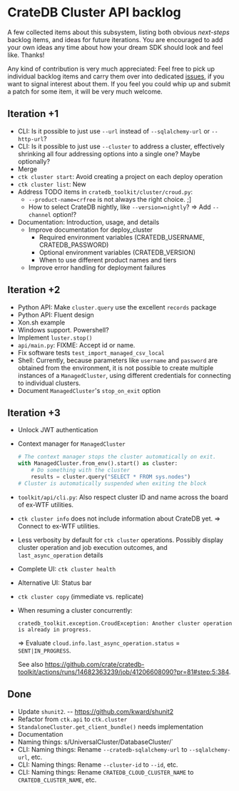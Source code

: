 # CrateDB Cluster API backlog

A few collected items about this subsystem, listing both obvious _next-steps_
backlog items, and ideas for future iterations. You are encouraged to add your
own ideas any time about how your dream SDK should look and feel like. Thanks! 

Any kind of contribution is very much appreciated: Feel free to pick up
individual backlog items and carry them over into dedicated [issues], if you
want to signal interest about them. If you feel you could whip up and submit
a patch for some item, it will be very much welcome.

[issues]: https://github.com/crate/cratedb-toolkit/issues

## Iteration +1
- CLI: Is it possible to just use `--url` instead of `--sqlalchemy-url` or `--http-url`?
- CLI: Is it possible to just use `--cluster` to address a cluster, effectively shrinking
  all four addressing options into a single one? Maybe optionally?
- Merge
- `ctk cluster start`: Avoid creating a project on each deploy operation
- `ctk cluster list`: New
- Address TODO items in `cratedb_toolkit/cluster/croud.py`:
  - `--product-name=crfree` is not always the right choice. ;]
  - How to select CrateDB nightly, like `--version=nightly`?
    => Add `--channel` option!?
- Documentation: Introduction, usage, and details
  - Improve documentation for deploy_cluster
    - Required environment variables (CRATEDB_USERNAME, CRATEDB_PASSWORD)
    - Optional environment variables (CRATEDB_VERSION)
    - When to use different product names and tiers
  - Improve error handling for deployment failures

## Iteration +2
- Python API: Make `cluster.query` use the excellent `records` package
- Python API: Fluent design
- Xon.sh example
- Windows support. Powershell?
- Implement `luster.stop()`
- `api/main.py`: FIXME: Accept id or name.
- Fix software tests `test_import_managed_csv_local`
- Shell: Currently, because parameters like `username` and `password` are obtained from
  the environment, it is not possible to create multiple instances of a `ManagedCluster`,
  using different credentials for connecting to individual clusters.
- Document `ManagedCluster`'s `stop_on_exit` option

## Iteration +3
- Unlock JWT authentication
- Context manager for `ManagedCluster`
  ```python
  # The context manager stops the cluster automatically on exit.
  with ManagedCluster.from_env().start() as cluster:
      # Do something with the cluster
      results = cluster.query("SELECT * FROM sys.nodes")
  # Cluster is automatically suspended when exiting the block
  ```
- `toolkit/api/cli.py`: Also respect cluster ID and name across the board of ex-WTF utilities.
- `ctk cluster info` does not include information about CrateDB yet.
  => Connect to ex-WTF utilities.
- Less verbosity by default for `ctk cluster` operations.
  Possibly display cluster operation and job execution outcomes, and `last_async_operation` details
- Complete UI: `ctk cluster health`
- Alternative UI: Status bar
- `ctk cluster copy` (immediate vs. replicate)
- When resuming a cluster concurrently:

  `cratedb_toolkit.exception.CroudException: Another cluster operation is already in progress.`

  => Evaluate `cloud.info.last_async_operation.status` = `SENT|IN_PROGRESS`.

  See also https://github.com/crate/cratedb-toolkit/actions/runs/14682363239/job/41206608090?pr=81#step:5:384.

## Done
- Update `shunit2`. -- https://github.com/kward/shunit2
- Refactor from `ctk.api` to `ctk.cluster`
- `StandaloneCluster.get_client_bundle()` needs implementation
- Documentation
- Naming things: s/UniversalCluster/DatabaseCluster/`
- CLI: Naming things: Rename `--cratedb-sqlalchemy-url` to `--sqlalchemy-url`, etc.
- CLI: Naming things: Rename `--cluster-id` to `--id`, etc.
- CLI: Naming things: Rename `CRATEDB_CLOUD_CLUSTER_NAME` to `CRATEDB_CLUSTER_NAME`, etc. 
